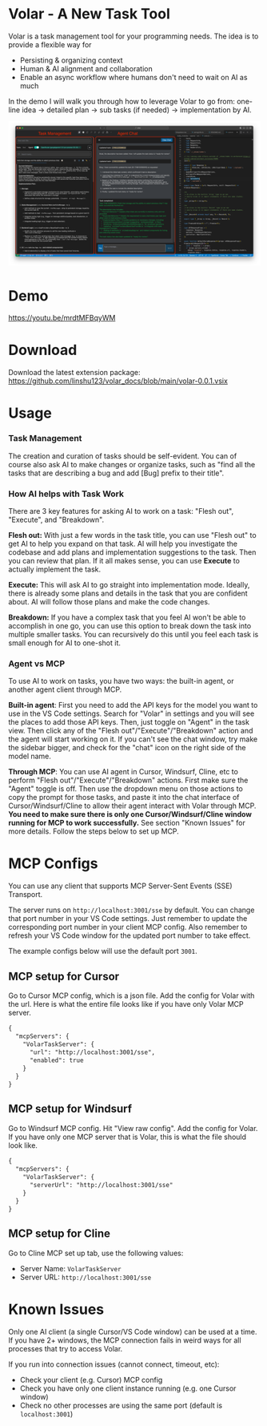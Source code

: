 # Volar - A New Task Tool
Volar is a task management tool for your programming needs. The idea is to provide a flexible way for
* Persisting & organizing context 
* Human & AI alignment and collaboration
* Enable an async workflow where humans don't need to wait on AI as much

In the demo I will walk you through how to leverage Volar to go from: one-line idea -> detailed plan -> sub tasks (if needed) -> implementation by AI.

![Screenshot](https://github.com/linshu123/volar_docs/blob/main/resources/screenshot_cursor.png)

# Demo
https://youtu.be/mrdtMFBqyWM

# Download
Download the latest extension package: https://github.com/linshu123/volar_docs/blob/main/volar-0.0.1.vsix

# Usage
### Task Management
The creation and curation of tasks should be self-evident. You can of course also ask AI to make changes or organize tasks, such as "find all the tasks that are describing a bug and add [Bug] prefix to their title". 

### How AI helps with Task Work
There are 3 key features for asking AI to work on a task: "Flesh out", "Execute", and "Breakdown".

**Flesh out:** With just a few words in the task title, you can use "Flesh out" to get AI to help you expand on that task. AI will help you investigate the codebase and add plans and implementation suggestions to the task. Then you can review that plan. If it all makes sense, you can use **Execute** to actually implement the task.

**Execute:** This will ask AI to go straight into implementation mode. Ideally, there is already some plans and details in the task that you are confident about. AI will follow those plans and make the code changes.

**Breakdown:** If you have a complex task that you feel AI won't be able to accomplish in one go, you can use this option to break down the task into multiple smaller tasks. You can recursively do this until you feel each task is small enough for AI to one-shot it.

### Agent vs MCP
To use AI to work on tasks, you have two ways: the built-in agent, or another agent client through MCP.

**Built-in agent**: First you need to add the API keys for the model you want to use in the VS Code settings. Search for "Volar" in settings and you will see the places to add those API keys. Then, just toggle on "Agent" in the task view. Then click any of the "Flesh out"/"Execute"/"Breakdown" action and the agent will start working on it. If you can't see the chat window, try make the sidebar bigger, and check for the "chat" icon on the right side of the model name.

**Through MCP**: You can use AI agent in Cursor, Windsurf, Cline, etc to perform "Flesh out"/"Execute"/"Breakdown" actions. First make sure the "Agent" toggle is off. Then use the dropdown menu on those actions to copy the prompt for those tasks, and paste it into the chat interface of Cursor/Windsurf/Cline to allow their agent interact with Volar through MCP. **You need to make sure there is only one Cursor/Windsurf/Cline window running for MCP to work successfully.** See section "Known Issues" for more details. Follow the steps below to set up MCP.


# MCP Configs
You can use any client that supports MCP Server-Sent Events (SSE) Transport.

The server runs on `http://localhost:3001/sse` by default. You can change that port number in your VS Code settings. Just remember to update the corresponding port number in your client MCP config. Also remember to refresh your VS Code window for the updated port number to take effect.

The example configs below will use the default port `3001`.

## MCP setup for Cursor
Go to Cursor MCP config, which is a json file. Add the config for Volar with the url. Here is what the entire file looks like if you have only Volar MCP server.
```
{
  "mcpServers": {
    "VolarTaskServer": {
      "url": "http://localhost:3001/sse",
      "enabled": true
    }
  }
}
```

## MCP setup for Windsurf
Go to Windsurf MCP config. Hit "View raw config". Add the config for Volar. If you have only one MCP server that is Volar, this is what the file should look like.
```
{
  "mcpServers": {
    "VolarTaskServer": {
      "serverUrl": "http://localhost:3001/sse"
    }
  }
}
```

## MCP setup for Cline
Go to Cline MCP set up tab, use the following values:

* Server Name: `VolarTaskServer`
* Server URL: `http://localhost:3001/sse`

# Known Issues
Only one AI client (a single Cursor/VS Code window) can be used at a time. If you have 2+ windows, the MCP connection fails in weird ways for all processes that try to access Volar. 

If you run into connection issues (cannot connect, timeout, etc):
* Check your client (e.g. Cursor) MCP config
* Check you have only one client instance running (e.g. one Cursor window)
* Check no other processes are using the same port (default is `localhost:3001`)

